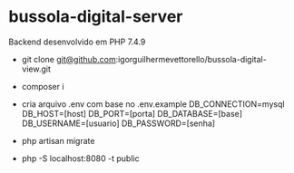 # bussola-digital-server
Backend desenvolvido em PHP 7.4.9

- git clone git@github.com:igorguilhermevettorello/bussola-digital-view.git
- composer i
- cria arquivo .env com base no .env.example
DB_CONNECTION=mysql
DB_HOST=[host]
DB_PORT=[porta]
DB_DATABASE=[base]
DB_USERNAME=[usuario]
DB_PASSWORD=[senha]

- php artisan migrate
- php -S localhost:8080 -t public